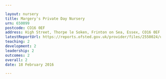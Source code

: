 ```yaml
---

layout: nursery
title: Margery's Private Day Nursery
urn: 650099
postcode: CO16 0EF
address: High Street, Thorpe le Soken, Frinton on Sea, Essex, CO16 0EF
latestReportUrl: https://reports.ofsted.gov.uk/provider/files/2550024/urn/650099.pdf
teaching: 2
development: 2
leadership: 2
outcomes: 2
overall: 2
date: 18 February 2016

---
```

